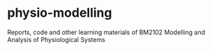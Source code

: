 # physio-modelling
Reports, code and other learning materials of BM2102 Modelling and Analysis of Physiological Systems
